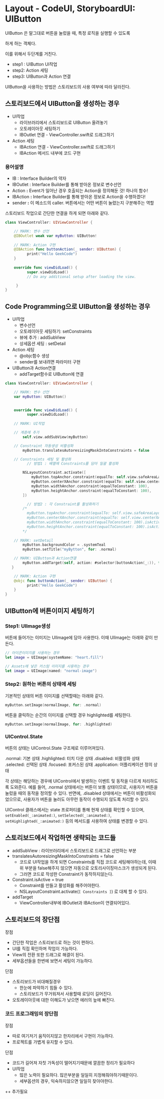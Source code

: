 # Layout - CodeUI, StoryboardUI: UIButton



UIButton 은 말그대로 버튼을 눌렀을 때, 특정 로직을 실행할 수 있도록 

하게 하는 객체다. 

이를 위해서 두단계를 거친다.

- step1 : UIButton UI작업
- step2: Action 세팅
- step3: UIButton과 Action 연결

UIButton을 사용하는 방법은 스토리보드의 사용 여부에 따라 달라진다.

## 스토리보드에서 UIButton을 생성하는 경우

- UI작업
    - 라이브러리에서 스토리보드로 UIButton 올려놓기
    - 오토레이아웃 세팅하기
    - IBOutlet 연결  - ViewController.swift로 드래그하기
- Action 세팅
    - IBAction 연결 - ViewController.swift로 드래그하기
    - IBAction 메서드 내부에 코드 구현
    

### 용어설명

- IB : Interface Builder의 약자
- IBOutlet : Interface Builder를 통해 받아온 정보로 변수선언
- Action **:** Event가 일어난 경우 호출되는 Action을 정의해둔 것! 하나의 함수!
- IBAction **:** Interface Builder를 통해 받아온 정보로 Action을 수행하겠다!
- sender **:** 이 메소드의 caller. 버튼에서는 어떤 버튼이 눌렸는지 구분해주는 역할

스토리보드 작업으로 간단한 연결을 하게 되면 아래와 같다.

```swift
class ViewController: UIViewController {

    // MARK: 변수 선언
    @IBOutlet weak var myButton: UIButton!
    
    // MARK: Action 구현
    @IBAction func buttonAction(_ sender: UIButton) {
          print("Hello GeekCode")
    }
    
    override func viewDidLoad() {
          super.viewDidLoad()
          // Do any additional setup after loading the view.

     }
}

```

## Code Programming으로 UIButton을 생성하는 경우

- UI작업
    - 변수선언
    - 오토레이아웃 세팅하기: setConstraints
    - 뷰에 추가 : addSubView
    - 상세옵션 세팅 : setDetail
- Action 세팅
    - @objc함수 생성
    - sender를 보내려면 파라미터 구현
- UIButton과 Action연결
    - addTarget함수로 UIButton에 연결
    

```swift
class ViewController: UIViewController {

    // MARK: 변수 선언
    var myButton: UIButton()

    
    override func viewDidLoad() {
          super.viewDidLoad()
    
    // MARK: UI작업

    // 계층에 추가
        self.view.addSubView(myButton)

    // Constraint 자동생성 비활성화
        myButton.translatesAutoresizingMaskIntoConstraints = false

    // Constraints 세팅 및 활성화
          // 방법1 : 배열에 Constraints를 담아 일괄 활성화 

        NSLayoutConstraint.activate([
            myButton.topAnchor.constraint(equalTo: self.view.safeAreaLayoutGuide.topAnchor, constant: 30),
            myButton.centerXAnchor.constraint(equalTo: self.view.centerXAnchor),
            myButton.widthAnchor.constraint(equalToConstant: 100),
            myButton.heightAnchor.constraint(equalToConstant: 100),
        ])

          // 방법2 : 각 Constraint를 활성화하기
        /*
          myButton.topAnchor.constraint(equalTo: self.view.safeAreaLayoutGuide.topAnchor, constant: 30).isActive = true
          myButton.centerXAnchor.constraint(equalTo: self.view.centerXAnchor).isActive = true
          myButton.widthAnchor.constraint(equalToConstant: 100).isActive = true
          myButton.heightAnchor.constraint(equalToConstant: 100).isActive = true
        */
        
    // MARK: setDetail
        myButton.backgroundColor = .systemTeal
        myButton.setTitle("myBytton", for: .normal)

    // MARK: UIButton과 Action연결
        myButton.addTarget(self, action: #selector(buttonAction(_:)), for: .touchUpInside)
   }

    // MARK: Action 구현
    @objc func buttonAction(_ sender: UIButton) {
          print("Hello GeekCode")
    }
}

```


## UIButton에 버튼이미지 세팅하기
### Step1: UIImage생성
버튼에 들어가는 이미지는 UIImage에 담아 사용한다. 
이때 UIImage는 아래와 같이 만든다. 
```swift
// 아이콘이미지를 사용하는 경우
let image = UIImage(systemName: "heart.fill")

// Assets에 넣은 커스텀 이미지를 사용하는 경우
let image = UIImage(named: "normal-image")
```
### Step2: 원하는 버튼의 상태에 세팅
기본적인 상태의 버튼 이미지를 선택할때는 아래와 같다.
```swift
myButton.setImage(normalImage, for: .normal)
```

버튼을 클릭하는 순간의 이미지를 선택할 경우 highlighted를 세팅한다.
```swift
myButton.setImage(normalImage, for: .highlighted)
```


### UIControl.State
버튼의 상태는 UIControl.State 구조체로 이루어져있다.

.normal: 기본 상태
.highlighted: 터치 다운 상태
.disabled: 비활성화 상태
.selected: 선택된 상태
.focused: 포커스된 상태
.application: 어플리케이션 정의 상태




각 상태는 해당하는 경우에 UIControl에서 발생하는 이벤트 및 동작을 다르게 처리하도록 도와준다. 예를 들어, .normal 상태에서는 버튼이 보통 상태이므로, 사용자가 버튼을 눌렀을 때의 동작을 정의할 수 있다. 반면에, .disabled 상태에서는 버튼이 비활성화되었으므로, 사용자가 버튼을 눌러도 아무런 동작이 수행되지 않도록 처리할 수 있다.

UIControl 클래스에서는 state 프로퍼티를 통해 현재 상태를 확인할 수 있으며, `setEnabled(_:animated:)`, `setSelected(_:animated:)`, `setHighlighted(_:animated:)` 등의 메서드를 사용하여 상태를 변경할 수 있다.


## 스토리보드에서 작업하면 생략되는 코드들

- addSubView : 라이브러리에서 스토리보드로 드래그로 선언하는 부분
- translatesAutoresizingMaskIntoConstraints = false
    - 코드로 UI작업을 하게 되면 Constraints를 직접 코드로 세팅해야하는데, 이때 위 부분을 false해주지 않으면 자동으로 오토리사이징마스크가 생성되게 된다.
    - 그러면 코드로 작성한 Constraint가 동작하지않는다.
- Constraint.isActive = true
    - Constraint를 만들고 활성화를 해주어야한다.
    - NSLayoutConstraint.activate(`[ Constraints ]`)  로 대체 할 수 있다.
- addTarget
    - ViewController내부에 IBOutlet과 IBAction이 연결되어있다.

## 스토리보드의 장단점

장점

- 간단한 작업은 스토리보드로 하는 것이 편하다.
- UI를 직접 확인하며 작업이 가능하다.
- View의 전환 또한 드래그로 해결이 된다.
- 세부옵션들을 한번에 보면서 세팅이 가능하다.

단점

- 스토리보드가 비대해질경우
    - 한눈에 파악하기 힘들 수 있다.
    - 스토리보드가 무거워져서 사용할때 로딩이 길어진다.
- 오토레이아웃에 대한 이해도가 낮으면 에러의 늪에 빠진다.
    
    

### 코드 프로그래밍의 장단점

장점

- 따로 여기저기 움직이지않고 한자리에서 구현이 가능하다.
- 프로젝트를 가볍게 유지할 수 있다.

단점

- 코드가 길어져 자칫 가독성이 떨어지기때문에 깔끔한 정리가 필요하다
- UI작업
    - 많은 노력이 필요하다. 많은부분을 일일히 지정해줘야하기때문이다.
    - 세부옵션의 경우, 익숙하지않으면 일일히 찾아야한다.

++ 추가필요
